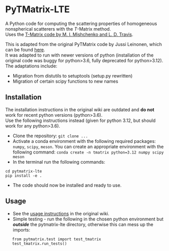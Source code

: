 PyTMatrix-LTE
=========
A Python code for computing the scattering properties of homogeneous nonspherical scatterers with the _T_-Matrix method.\
Uses the [T-Matrix code by M. I. Mishchenko and L. D. Travis](http://www.giss.nasa.gov/staff/mmishchenko/t_matrix.html).

This is adapted from the original PyTMatrix code by Jussi Leinonen, which can be found [here](https://github.com/jleinonen/pytmatrix).\
It was adapted to run with newer versions of python (installation of the original code was buggy for python>3.6, fully deprecated for python>3.12).\
The adaptations include:
- Migration from distutils to setuptools (setup.py rewritten)
- Migration of certain scipy functions to new names


## Installation
The installation instructions in the original wiki are outdated and **do not** work for recent python versions (python>3.6).\
Use the following instructions instead (given for python 3.12, but should work for any python>3.6).
* Clone the repository: `git clone ...`
* Activate a conda environment with the following required packages: `numpy`, `scipy`, `meson`. You can create an appropriate environment with the following command: `conda create -n tmatrix python=3.12 numpy scipy meson`
* In the terminal run the following commands:
```
cd pytmatrix-lte
pip install -e .
```
- The code should now be installed and ready to use.


## Usage
- See the [usage instructions](https://github.com/jleinonen/pytmatrix/wiki) in the original wiki.
- Simple testing - run the following in the chosen python environment but ***outside*** the pytmatrix-lte directory, otherwise this can mess up the imports:
 ```
    from pytmatrix.test import test_tmatrix
    test_tmatrix.run_tests() 
```

